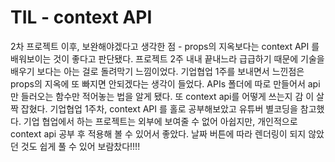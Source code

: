 
# TIL - context API 

2차 프로젝트 이후, 보완해야겠다고 생각한 점 - props의 지옥보다는 context API 를 배워보이는 것이 좋다고 판단됐다. 프로젝트 2주 내내 끝내느라 급급하기 때문에 기술을 배우기 보다는 아는 걸로 돌려막기 느낌이었다. 기업협업 1주를 보내면서 느낀점은 props의 지옥에 또 빠지면 안되겠다는 생각이 들었다. APIs 폴더에 따로 만들어서 api 만 들러오는 함수만 적어놓는 법을 알게 됐다. 또 context api를 어떻게 쓰는지 감 이 살짝 잡혔다. 기업협업 1주차, context API 를 홀로 공부해보았고 유튜버 별코딩을 참고했다. 기업 협업에서 하는 프로젝트는 외부에 보여줄 수 없어 아쉽지만, 개인적으로 context api 공부 후 적용해 볼 수 있어서 좋았다. 날짜 버튼에 따라 렌더링이 되지 않았던 것도 쉽게 풀 수 있어 보람찼다!!!!
